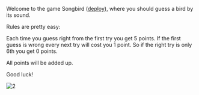 Welcome to the game Songbird ([deploy](https://elena-myone.github.io/songbird/songbird/dist/)), where you should guess a bird by its sound.

Rules are pretty easy:

Each time you guess right from the first try you get 5 points. If the first guess is wrong every next try will cost you 1 point. So if the right try is only 6th you get 0 points.

All points will be added up.

Good luck!

![2](https://user-images.githubusercontent.com/74279859/222942770-978260b5-647e-4a3f-83be-ec4f56424857.png)
